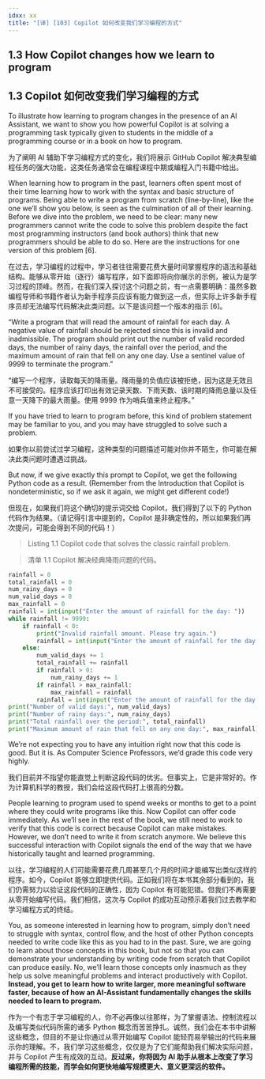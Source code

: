 ```yaml
---
idxx: xx
title: "[译] [103] Copilot 如何改变我们学习编程的方式"
---
```



## 1.3 How Copilot changes how we learn to program

## 1.3 Copilot 如何改变我们学习编程的方式

To illustrate how learning to program changes in the presence of an AI Assistant, we want to show you how powerful Copilot is at solving a programming task typically given to students in the middle of a programming course or in a book on how to program.

为了阐明 AI 辅助下学习编程方式的变化，我们将展示 GitHub Copilot 解决典型编程任务的强大功能，这类任务通常会在编程课程中期或编程入门书籍中给出。


When learning how to program in the past, learners often spent most of their time learning how to work with the syntax and basic structure of programs. Being able to write a program from scratch (line-by-line), like the one we’ll show you below, is seen as the culmination of all of their learning. Before we dive into the problem, we need to be clear: many new programmers cannot write the code to solve this problem despite the fact most programming instructors (and book authors) think that new programmers should be able to do so. Here are the instructions for one version of this problem \[6\].

在过去，学习编程的过程中，学习者往往需要花费大量时间掌握程序的语法和基础结构。能够从零开始（逐行）编写程序，如下面即将向你展示的示例，被认为是学习过程的顶峰。然而，在我们深入探讨这个问题之前，有一点需要明确：虽然多数编程导师和书籍作者认为新手程序员应该有能力做到这一点，但实际上许多新手程序员却无法编写代码解决此类问题。以下是该问题一个版本的指示 \[6\]。

“Write a program that will read the amount of rainfall for each day. A negative value of rainfall should be rejected since this is invalid and inadmissible. The program should print out the number of valid recorded days, the number of rainy days, the rainfall over the period, and the maximum amount of rain that fell on any one day. Use a sentinel value of 9999 to terminate the program.”

“编写一个程序，读取每天的降雨量。降雨量的负值应该被拒绝，因为这是无效且不可接受的。程序应该打印出有效记录天数、下雨天数、该时期的降雨总量以及任意一天降下的最大雨量。使用 9999 作为哨兵值来终止程序。”

If you have tried to learn to program before, this kind of problem statement may be familiar to you, and you may have struggled to solve such a problem.

如果你以前尝试过学习编程，这种类型的问题描述可能对你并不陌生，你可能在解决此类问题时遭遇过挑战。

But now, if we give exactly this prompt to Copilot, we get the following Python code as a result. (Remember from the Introduction that Copilot is nondeterministic, so if we ask it again, we might get different code!)

但现在，如果我们将这个确切的提示词交给 Copilot，我们得到了以下的 Python 代码作为结果。（请记得引言中提到的，Copilot 是非确定性的，所以如果我们再次提问，可能会得到不同的代码！）


> Listing 1.1 Copilot code that solves the classic rainfall problem.

> 清单 1.1 Copilot 解决经典降雨问题的代码。

```python
rainfall = 0
total_rainfall = 0
num_rainy_days = 0
num_valid_days = 0
max_rainfall = 0
rainfall = int(input("Enter the amount of rainfall for the day: "))
while rainfall != 9999:
    if rainfall < 0:
        print("Invalid rainfall amount. Please try again.")
        rainfall = int(input("Enter the amount of rainfall for the day: ")
    else:
        num_valid_days += 1
        total_rainfall += rainfall
        if rainfall > 0:
            num_rainy_days += 1
        if rainfall > max_rainfall:
            max_rainfall = rainfall
        rainfall = int(input("Enter the amount of rainfall for the day: ")
print("Number of valid days:", num_valid_days)
print("Number of rainy days:", num_rainy_days)
print("Total rainfall over the period:", total_rainfall)
print("Maximum amount of rain that fell on any one day:", max_rainfall)
```


We’re not expecting you to have any intuition right now that this code is good. But it is. As Computer Science Professors, we’d grade this code very highly.

我们目前并不指望你能直觉上判断这段代码的优劣。但事实上，它是非常好的。作为计算机科学的教授，我们会给这段代码打上很高的分数。


People learning to program used to spend weeks or months to get to a point where they could write programs like this. Now Copilot can offer code immediately. As we’ll see in the rest of the book, we still need to work to verify that this code is correct because Copilot can make mistakes. However, we don’t need to write it from scratch anymore. We believe this successful interaction with Copilot signals the end of the way that we have historically taught and learned programming.

以往，学习编程的人们可能需要花费几周甚至几个月的时间才能编写出类似这样的程序。如今，Copilot 能够立即提供代码。正如我们将在本书其余部分看到的，我们仍需努力以验证这段代码的正确性，因为 Copilot 有可能犯错。但我们不再需要从零开始编写代码。我们相信，这次与 Copilot 的成功互动预示着我们过去教学和学习编程方式的终结。

You, as someone interested in learning how to program, simply don’t need to struggle with syntax, control flow, and the host of other Python concepts needed to write code like this as you had to in the past. Sure, we are going to learn about those concepts in this book, but not so that you can demonstrate your understanding by writing code from scratch that Copilot can produce easily. No, we’ll learn those concepts only inasmuch as they help us solve meaningful problems and interact productively with Copilot. **Instead, you get to learn how to write larger, more meaningful software faster, because of how an AI-Assistant fundamentally changes the skills needed to learn to program.**

作为一个有志于学习编程的人，你不必再像以往那样，为了掌握语法、控制流程以及编写类似代码所需的诸多 Python 概念而苦苦挣扎。诚然，我们会在本书中讲解这些概念，但目的不是让你通过从零开始编写 Copilot 能轻而易举输出的代码来展示你的理解。不，我们学习这些概念，仅仅是为了它们能帮助我们解决实际问题，并与 Copilot 产生有成效的互动。**反过来，你将因为 AI 助手从根本上改变了学习编程所需的技能，而学会如何更快地编写规模更大、意义更深远的软件。**
